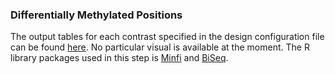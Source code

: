 ### Differentially Methylated Positions
The output tables for each contrast specified in the design configuration file can be found [here](differential_methylated_pos.zip). No particular visual is available at the moment. The R library packages used in this step is [Minfi]([@minfi]) and [BiSeq]([@biseq]).
